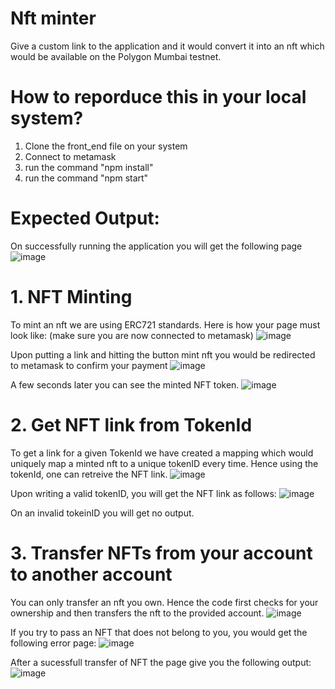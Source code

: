 # Nft minter
Give a custom link to the application and it would convert it into an nft which would be available on the Polygon Mumbai testnet. 

# How to reporduce this in your local system?
1. Clone the front_end file on your system
2. Connect to metamask 
3. run the command "npm install"
4. run the command "npm start"

# Expected Output:

On successfully running the application you will get the following page 
![image](https://github.com/Shuchi305/Nft_minter/assets/66833303/b7897d1e-2311-4f36-a541-934757f3fb43)
 
 # 1. NFT Minting
 To mint an nft we are using ERC721 standards. Here is how your page must look like:
  (make sure you are now connected to metamask)
 ![image](https://github.com/Shuchi305/Nft_minter/assets/66833303/e45b86d7-416c-454b-8be7-c4cc01b06bbd)

 
Upon putting a link and hitting the button mint nft you would be redirected to metamask to confirm your payment
![image](https://github.com/Shuchi305/Nft_minter/assets/66833303/7991d12d-05a6-43d4-9805-652b262ca972)


A few seconds later you can see the minted NFT token. 
![image](https://github.com/Shuchi305/Nft_minter/assets/66833303/23f3d844-5e4d-4f1d-8e04-cf63a0747db0)

# 2. Get NFT link from TokenId
To get a link for a given TokenId we have created a mapping which would uniquely map a minted nft to a unique tokenID every time. Hence using the tokenId, one can retreive the NFT link.
![image](https://github.com/Shuchi305/Nft_minter/assets/66833303/3e8f3aa5-2599-4626-bd67-2f43f501d7d2)

Upon writing a valid tokenID, you will get the NFT link as follows:
![image](https://github.com/Shuchi305/Nft_minter/assets/66833303/41c52397-571b-4212-82cb-c978de22120e)

On an invalid tokeinID you will get no output.

# 3. Transfer NFTs from your account to another account
You can only transfer an nft you own. Hence the code first checks for your ownership and then transfers the nft to the provided account.
![image](https://github.com/Shuchi305/Nft_minter/assets/66833303/7a2d8fef-115b-465f-bf1d-a07fb12e602b)


If you try to pass an NFT that does not belong to you, you would get the following error page:
![image](https://github.com/Shuchi305/Nft_minter/assets/66833303/b545e6a1-40c7-4394-a4ab-a52bc798b608)


After a sucessfull transfer of NFT the page give you the following output:
![image](https://github.com/Shuchi305/Nft_minter/assets/66833303/4c169ac9-2cdc-456b-a7c8-e4fe608680ab)






